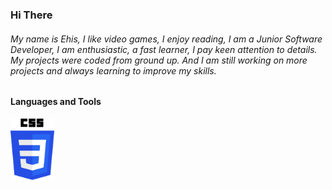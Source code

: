 ### Hi There

###### My name is Ehis, I like video games, I enjoy reading, I am a Junior Software Developer, I am enthusiastic, a fast learner, I pay keen attention to details. My projects were coded from ground up. And I am still working on more projects and always learning to improve my skills.

#### Languages and Tools
<!-- ![](./images/CSS3_logo.svg.png) -->
<img src="./images/CSS3_logo.svg.png" width=70>

